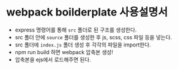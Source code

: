 # webpack boilderplate 사용설명서

- express 명령어를 통해 `src` 폴더로 된 구조를 생성한다.
- src 폴더 안에 `source` 폴더를 생성한 후 js, scss, css 파일 등을 넣는다.
- src 폴더에 `index.js` 폴더 생성 후 각각의 파일을 import한다.
- npm run build 하면 webpack 압축본 생성!
- 압축본을 ejs에서 로드해주면 된다.
